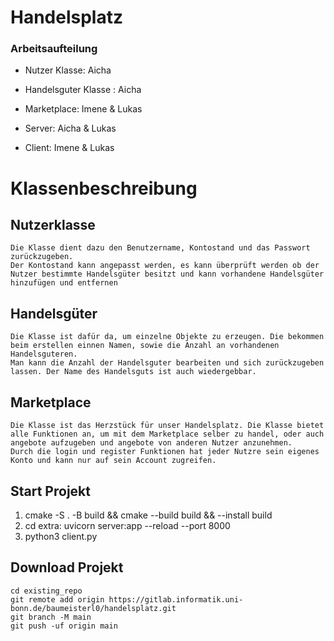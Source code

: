 # Handelsplatz


### Arbeitsaufteilung

- Nutzer Klasse: Aicha
- Handelsguter Klasse : Aicha
- Marketplace: Imene & Lukas

- Server: Aicha & Lukas
- Client: Imene & Lukas

# Klassenbeschreibung

## Nutzerklasse

```
Die Klasse dient dazu den Benutzername, Kontostand und das Passwort zurückzugeben.
Der Kontostand kann angepasst werden, es kann überprüft werden ob der Nutzer bestimmte Handelsgüter besitzt und kann vorhandene Handelsgüter hinzufügen und entfernen
```

## Handelsgüter

```
Die Klasse ist dafür da, um einzelne Objekte zu erzeugen. Die bekommen beim erstellen einnen Namen, sowie die Anzahl an vorhandenen Handelsguteren.
Man kann die Anzahl der Handelsguter bearbeiten und sich zurückzugeben lassen. Der Name des Handelsguts ist auch wiedergebbar. 
```

## Marketplace

```
Die Klasse ist das Herzstück für unser Handelsplatz. Die Klasse bietet alle Funktionen an, um mit dem Marketplace selber zu handel, oder auch angebote aufzugeben und angebote von anderen Nutzer anzunehmen. 
Durch die login und register Funktionen hat jeder Nutzre sein eigenes Konto und kann nur auf sein Account zugreifen.
```






## Start Projekt

1.  cmake -S . -B build && cmake --build build && --install build 
2.  cd extra: uvicorn server:app --reload --port 8000
3.  python3 client.py


## Download Projekt
```
cd existing_repo
git remote add origin https://gitlab.informatik.uni-bonn.de/baumeisterl0/handelsplatz.git
git branch -M main
git push -uf origin main
```
